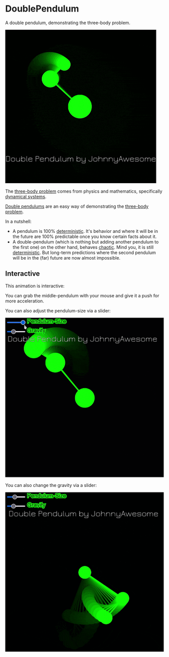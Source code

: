 # DoublePendulum

A double pendulum, demonstrating the three-body problem.

![Double Pendulum three-body problem](https://github.com/johnnyawesome/DoublePendulum/blob/main/DoublePendulum/DemoImages/DoublePendulum.gif?raw=true)

The [three-body problem]([https://www.google.com](https://en.wikipedia.org/wiki/Three-body_problem)https://en.wikipedia.org/wiki/Three-body_problem) comes from physics and mathematics, specifically [dynamical systems](https://en.wikipedia.org/wiki/Dynamical_system).

[Double pendulums](https://en.wikipedia.org/wiki/Double_pendulum) are an easy way of demonstrating the [three-body problem](https://en.wikipedia.org/wiki/Three-body_problem).

In a nutshell:

- A pendulum is 100% [deterministic](https://en.wikipedia.org/wiki/Deterministic_system). It's behavior and where it will be in the future are 100% predictable once you know certain facts about it.
- A double-pendulum (which is nothing but adding another pendulum to the first one) on the other hand, behaves [chaotic](https://en.wikipedia.org/wiki/Chaos_theory). Mind you, it is still [deterministic](https://en.wikipedia.org/wiki/Deterministic_system). But long-term predictions where the second pendulum will be in the (far) future are now almost impossible.

## Interactive

This animation is interactive:

You can grab the middle-pendulum with your mouse and give it a push for more acceleration.

You can also adjust the pendulum-size via a slider:

![Double Pendulum three-body problem drag and adjust size](https://github.com/johnnyawesome/DoublePendulum/blob/main/DoublePendulumSliders/DemoImages/DoublePendulumAdjustGravity.gif?raw=true)

You can also change the gravity via a slider:

![Double Pendulum three-body problem drag and adjust gravity](https://github.com/johnnyawesome/DoublePendulum/blob/main/DoublePendulumSliders/DemoImages/DoublePendulumAdjustSize.gif?raw=true)
